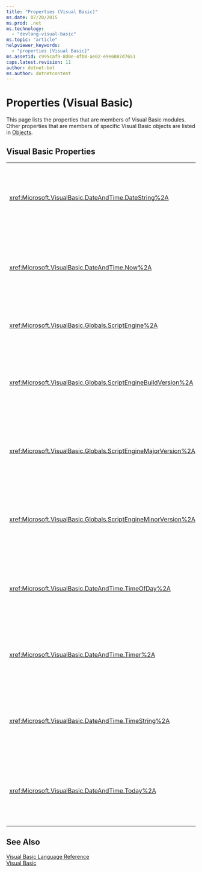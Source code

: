 ```yaml
---
title: "Properties (Visual Basic)"
ms.date: 07/20/2015
ms.prod: .net
ms.technology: 
  - "devlang-visual-basic"
ms.topic: "article"
helpviewer_keywords: 
  - "properties [Visual Basic]"
ms.assetid: c995caf9-8d0e-4fb8-ae02-e9e6087d7651
caps.latest.revision: 11
author: dotnet-bot
ms.author: dotnetcontent
---
```

# Properties (Visual Basic)
This page lists the properties that are members of Visual Basic modules. Other properties that are members of specific Visual Basic objects are listed in [Objects](../../visual-basic/language-reference/objects/index.md).  
  
## Visual Basic Properties  
  
|||  
|---|---|  
|<xref:Microsoft.VisualBasic.DateAndTime.DateString%2A>|Returns or sets a `String` value representing the current date according to your system.|  
|<xref:Microsoft.VisualBasic.DateAndTime.Now%2A>|Returns a `Date` value containing the current date and time according to your system.|  
|<xref:Microsoft.VisualBasic.Globals.ScriptEngine%2A>|Returns a `String` representing the runtime currently in use.|  
|<xref:Microsoft.VisualBasic.Globals.ScriptEngineBuildVersion%2A>|Returns an `Integer` containing the build version number of the runtime currently in use.|  
|<xref:Microsoft.VisualBasic.Globals.ScriptEngineMajorVersion%2A>|Returns an `Integer` containing the major version number of the runtime currently in use.|  
|<xref:Microsoft.VisualBasic.Globals.ScriptEngineMinorVersion%2A>|Returns an `Integer` containing the minor version number of the runtime currently in use.|  
|<xref:Microsoft.VisualBasic.DateAndTime.TimeOfDay%2A>|Returns or sets a `Date` value containing the current time of day according to your system.|  
|<xref:Microsoft.VisualBasic.DateAndTime.Timer%2A>|Returns a `Double` value representing the number of seconds elapsed since midnight.|  
|<xref:Microsoft.VisualBasic.DateAndTime.TimeString%2A>|Returns or sets a `String` value representing the current time of day according to your system.|  
|<xref:Microsoft.VisualBasic.DateAndTime.Today%2A>|Returns or sets a `Date` value containing the current date according to your system.|  
  
## See Also  
 [Visual Basic Language Reference](../../visual-basic/language-reference/index.md)   
 [Visual Basic](../../visual-basic/index.md)
